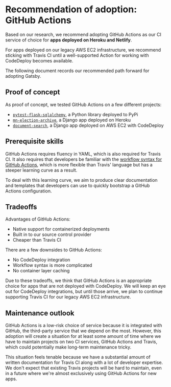 # Recommendation of adoption: GitHub Actions

Based on our research, we recommend adopting GitHub Actions as our CI service of choice for **apps deployed on Heroku and Netlify**.

For apps deployed on our legacy AWS EC2 infrastructure, we recommend sticking with Travis CI until a well-supported Action for working with CodeDeploy becomes available.

The following document records our recommended path forward for adopting Gatsby.

## Proof of concept

As proof of concept, we tested GitHub Actions on a few different projects:

- [`pytest-flask-sqlalchemy`](https://github.com/jeancochrane/pytest-flask-sqlalchemy/commit/b6b9f846977e7981a0ec69d969eceb99ddee58f7), a Python library deployed to PyPi
- [`mn-election-archive`](https://github.com/datamade/mn-election-archive/pull/58), a Django app deployed on Heroku
- [`document-search`](https://github.com/datamade/document-search/pull/28), a Django app deployed on AWS EC2 with CodeDeploy

## Prerequisite skills

GitHub Actions requires fluency in YAML, which is also required for Travis CI. It also requires that developers be familiar with the [workflow syntax for GitHub Actions](https://help.github.com/en/actions/automating-your-workflow-with-github-actions/workflow-syntax-for-github-actions), which is more flexible than Travis' language but has a steeper learning curve as a result.

To deal with this learning curve, we aim to produce clear documentation and templates that developers can use to quickly bootstrap a GitHub Actions configuration.

## Tradeoffs

Advantages of GitHub Actions:

- Native support for containerized deployments
- Built in to our source control provider
- Cheaper than Travis CI

There are a few downsides to GitHub Actions:

- No CodeDeploy integration
- Workflow syntax is more complicated
- No container layer caching

Due to these tradeoffs, we think that GitHub Actions is an appropriate choice for apps that are not deployed with CodeDeploy. We will keep an eye out for CodeDeploy integrations, but until those arrive, we plan to continue supporting Travis CI for our legacy AWS EC2 infrastructure.

## Maintenance outlook

GitHub Actions is a low-risk choice of service because it is integrated with GitHub, the third-party service that we depend on the most. However, this adoption will create a situation for at least some amount of time where we have to maintain projects on two CI services, GitHub Actions and Travis, which could potentially make long-term maintenance tricky.

This situation feels tenable because we have a substantial amount of written documentation for Travis CI along with a lot of developer expertise. We don't expect that existing Travis projects will be hard to maintain, even in a future where we're almost exclusively using GitHub Actions for new apps.
